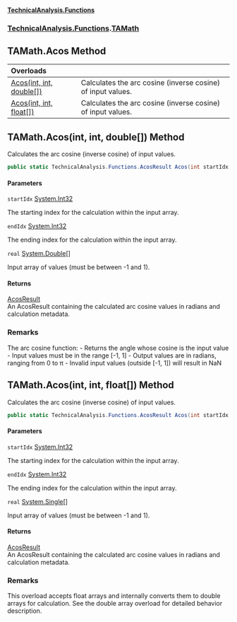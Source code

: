#### [TechnicalAnalysis\.Functions](Atypical.TechnicalAnalysis.Functions.md 'Atypical\.TechnicalAnalysis\.Functions')
### [TechnicalAnalysis\.Functions](Atypical.TechnicalAnalysis.Functions.md#TechnicalAnalysis.Functions 'TechnicalAnalysis\.Functions').[TAMath](TAMath.md 'TechnicalAnalysis\.Functions\.TAMath')

## TAMath\.Acos Method

| Overloads | |
| :--- | :--- |
| [Acos\(int, int, double\[\]\)](TAMath.Acos.md#TechnicalAnalysis.Functions.TAMath.Acos(int,int,double[]) 'TechnicalAnalysis\.Functions\.TAMath\.Acos\(int, int, double\[\]\)') | Calculates the arc cosine \(inverse cosine\) of input values\. |
| [Acos\(int, int, float\[\]\)](TAMath.Acos.md#TechnicalAnalysis.Functions.TAMath.Acos(int,int,float[]) 'TechnicalAnalysis\.Functions\.TAMath\.Acos\(int, int, float\[\]\)') | Calculates the arc cosine \(inverse cosine\) of input values\. |

<a name='TechnicalAnalysis.Functions.TAMath.Acos(int,int,double[])'></a>

## TAMath\.Acos\(int, int, double\[\]\) Method

Calculates the arc cosine \(inverse cosine\) of input values\.

```csharp
public static TechnicalAnalysis.Functions.AcosResult Acos(int startIdx, int endIdx, double[] real);
```
#### Parameters

<a name='TechnicalAnalysis.Functions.TAMath.Acos(int,int,double[]).startIdx'></a>

`startIdx` [System\.Int32](https://docs.microsoft.com/en-us/dotnet/api/System.Int32 'System\.Int32')

The starting index for the calculation within the input array\.

<a name='TechnicalAnalysis.Functions.TAMath.Acos(int,int,double[]).endIdx'></a>

`endIdx` [System\.Int32](https://docs.microsoft.com/en-us/dotnet/api/System.Int32 'System\.Int32')

The ending index for the calculation within the input array\.

<a name='TechnicalAnalysis.Functions.TAMath.Acos(int,int,double[]).real'></a>

`real` [System\.Double](https://docs.microsoft.com/en-us/dotnet/api/System.Double 'System\.Double')[\[\]](https://docs.microsoft.com/en-us/dotnet/api/System.Array 'System\.Array')

Input array of values \(must be between \-1 and 1\)\.

#### Returns
[AcosResult](AcosResult.md 'TechnicalAnalysis\.Functions\.AcosResult')  
An AcosResult containing the calculated arc cosine values in radians and calculation metadata\.

### Remarks
The arc cosine function:
\- Returns the angle whose cosine is the input value
\- Input values must be in the range \[\-1, 1\]
\- Output values are in radians, ranging from 0 to π
\- Invalid input values \(outside \[\-1, 1\]\) will result in NaN

<a name='TechnicalAnalysis.Functions.TAMath.Acos(int,int,float[])'></a>

## TAMath\.Acos\(int, int, float\[\]\) Method

Calculates the arc cosine \(inverse cosine\) of input values\.

```csharp
public static TechnicalAnalysis.Functions.AcosResult Acos(int startIdx, int endIdx, float[] real);
```
#### Parameters

<a name='TechnicalAnalysis.Functions.TAMath.Acos(int,int,float[]).startIdx'></a>

`startIdx` [System\.Int32](https://docs.microsoft.com/en-us/dotnet/api/System.Int32 'System\.Int32')

The starting index for the calculation within the input array\.

<a name='TechnicalAnalysis.Functions.TAMath.Acos(int,int,float[]).endIdx'></a>

`endIdx` [System\.Int32](https://docs.microsoft.com/en-us/dotnet/api/System.Int32 'System\.Int32')

The ending index for the calculation within the input array\.

<a name='TechnicalAnalysis.Functions.TAMath.Acos(int,int,float[]).real'></a>

`real` [System\.Single](https://docs.microsoft.com/en-us/dotnet/api/System.Single 'System\.Single')[\[\]](https://docs.microsoft.com/en-us/dotnet/api/System.Array 'System\.Array')

Input array of values \(must be between \-1 and 1\)\.

#### Returns
[AcosResult](AcosResult.md 'TechnicalAnalysis\.Functions\.AcosResult')  
An AcosResult containing the calculated arc cosine values in radians and calculation metadata\.

### Remarks
This overload accepts float arrays and internally converts them to double arrays for calculation\.
See the double array overload for detailed behavior description\.